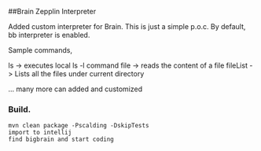 ##Brain Zepplin Interpreter

Added custom interpreter for Brain. This is just a simple p.o.c. By default, bb interpreter is enabled.

Sample commands,

ls -> executes local ls -l command
file <name> -> reads the content of a file
fileList -> Lists all the files under current directory


... many more can added and customized


### Build.
```clone the repo and cd into it
mvn clean package -Pscalding -DskipTests
import to intellij
find bigbrain and start coding
```
